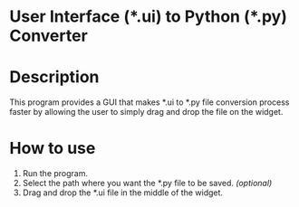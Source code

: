# User Interface (\*.ui) to Python (\*.py) Converter

# Description
This program provides a GUI that makes \*.ui to \*.py file conversion process faster by allowing the user to simply drag and drop the file on the widget.
# How to use
1. Run the program.
2. Select the path where you want the \*.py file to be saved. *(optional)*
3. Drag and drop the \*.ui file in the middle of the widget.
